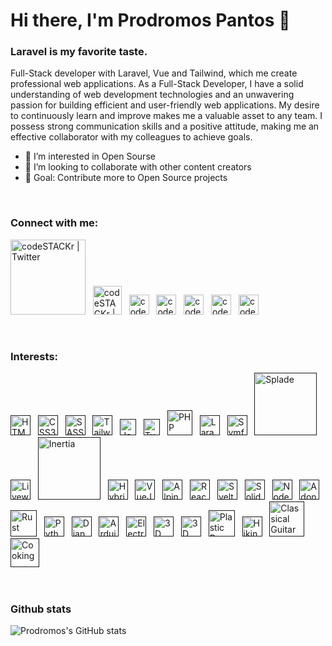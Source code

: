 # Hi there, I'm Prodromos Pantos 👋

### Laravel is my favorite taste.
Full-Stack developer with Laravel, Vue and Tailwind, which me create professional web applications. As a Full-Stack Developer, I have a solid understanding of web development technologies and an unwavering passion for building efficient and user-friendly web applications. My desire to continuously learn and improve makes me a valuable asset to any team. I possess strong communication skills and a positive attitude, making me an effective collaborator with my colleagues to achieve goals.

- 👀 I’m interested in Open Sourse
- 👯 I’m looking to collaborate with other content creators
- 🥅 Goal: Contribute more to Open Source projects

<br>

### Connect with me:
[<img alt="codeSTACKr | Twitter" width="120px" src="https://i.imgur.com/mYHy0X3.png" />](https://linktr.ee/prpanto)&nbsp;&nbsp;
[<img alt="codeSTACKr | LinkedIn" width="46px" src="https://i.imgur.com/phnzaa1.png" />](https://gitlab.com/prpanto)&nbsp;&nbsp;
[<img alt="codeSTACKr | Twitter" width="32px" src="https://i.imgur.com/MDEHKxQ.png" />](https://twitter.com/prpantos)&nbsp;&nbsp;
[<img alt="codeSTACKr | LinkedIn" width="32px" src="https://i.imgur.com/divyfvX.png" />](https://www.linkedin.com/in/prodromos-pantos-5910b5263)&nbsp;&nbsp;
[<img alt="codeSTACKr | LinkedIn" width="32px" src="https://i.imgur.com/2gITTzb.png" />](https://www.instagram.com/prpantos)&nbsp;&nbsp;
[<img alt="codeSTACKr | LinkedIn" width="32px" src="https://i.imgur.com/boSVclO.png" />](https://codepen.io/prpanto)&nbsp;&nbsp;
[<img alt="codeSTACKr | LinkedIn" width="32px" src="https://i.imgur.com/wwiAkYT.png" />](https://codesandbox.io/u/prpanto)&nbsp;&nbsp;

<br />

### Interests:<br>
[<img alt="HTML5" width="32px" src="https://i.imgur.com/iQ5jHeB.png" />]()&nbsp;&nbsp;
[<img alt="CSS3" width="32px" src="https://i.imgur.com/byBK02G.png" />]()&nbsp;&nbsp;
[<img alt="SASS" width="32px" src="https://i.imgur.com/D6vT8TY.png" />]()&nbsp;&nbsp;
[<img alt="Tailwind" width="32px" src="https://i.imgur.com/8eHFfGI.png" />]()&nbsp;&nbsp;
[<img alt="JavaScript" width="26px" src="https://i.imgur.com/QAisd5A.png" />]()&nbsp;&nbsp;
[<img alt="Typescript" width="26px" src="https://i.imgur.com/dkCq4mv.png" />]()&nbsp;&nbsp;
[<img alt="PHP" width="40px" src="https://i.imgur.com/8Y2thGt.png" />]()&nbsp;&nbsp;
[<img alt="Laravel" width="32px" src="https://i.imgur.com/EXM16gK.png" />]()&nbsp;&nbsp;
[<img alt="Symfony" width="32px" src="https://i.imgur.com/9ROnwj7.png" />]()&nbsp;&nbsp;
[<img alt="Splade" width="100px" src="https://i.imgur.com/OrWEyYy.png" />]()&nbsp;&nbsp;
[<img alt="Livewire" width="32px" src="https://i.imgur.com/uyTSsHL.png" />]()&nbsp;&nbsp;
[<img alt="Inertia" width="100px" src="https://i.imgur.com/E5ii9yl.png" />]()&nbsp;&nbsp;
[<img alt="Hybridly" width="32px" src="https://i.imgur.com/aTdTHaJ.png" />]()&nbsp;&nbsp;
[<img alt="VueJS" width="32px" src="https://i.imgur.com/X4aWxrK.png" />]()&nbsp;&nbsp;
[<img alt="AlpineJS" width="32px" src="https://i.imgur.com/5fjykVb.png" />]()&nbsp;&nbsp;
[<img alt="ReactJS" width="32px" src="https://i.imgur.com/gmRv9Dm.png" />]()&nbsp;&nbsp;
[<img alt="SvelteJS" width="32px" src="https://i.imgur.com/U58SBS7.png" />]()&nbsp;&nbsp;
[<img alt="SolidJS" width="32px" src="https://i.imgur.com/xemDOzj.png" />]()&nbsp;&nbsp;
[<img alt="NodeJS" width="32px" src="https://i.imgur.com/YLVWwLN.png" />]()&nbsp;&nbsp;
[<img alt="AdonisJS" width="32px" src="https://i.imgur.com/8TQJE2K.png" />]()&nbsp;&nbsp;
[<img alt="Rust" width="42px" src="https://i.imgur.com/wcGYPXj.png" />]()&nbsp;&nbsp;
[<img alt="Python" width="32px" src="https://i.imgur.com/T5WBPp3.png" />]()&nbsp;&nbsp;
[<img alt="Django" width="32px" src="https://i.imgur.com/xDMnT7t.png" />]()&nbsp;&nbsp;
[<img alt="Arduino" width="32px" src="https://i.imgur.com/XfiyYFL.png" />]()&nbsp;&nbsp;
[<img alt="Electronics" width="32px" src="https://i.imgur.com/GCDZiqz.png" />]()&nbsp;&nbsp;
[<img alt="3D" width="32px" src="https://i.imgur.com/1nH0uzy.png" />]()&nbsp;&nbsp;
[<img alt="3D Printing" width="32px" src="https://i.imgur.com/7mCbhRH.png" />]()&nbsp;&nbsp;
[<img alt="Plastic Recycling" width="42px" src="https://i.imgur.com/cwezsAM.png" />]()&nbsp;&nbsp;
[<img alt="Hiking" width="32px" src="https://i.imgur.com/I1lBPwm.png" />]()&nbsp;&nbsp;
[<img alt="Classical Guitar & Acoustic" width="56px" src="https://i.imgur.com/aNn647F.png" />]()&nbsp;&nbsp;
[<img alt="Cooking" width="46px" src="https://i.imgur.com/7PfLZgc.png" />]()&nbsp;&nbsp;

<br>

### Github stats
![Prodromos's GitHub stats](https://github-readme-stats.vercel.app/api?username=prpanto&show_icons=true&theme=dark)
